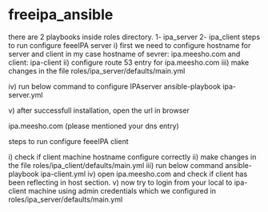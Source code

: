 # freeipa_ansible
there are 2 playbooks inside roles directory.
1- ipa_server 2- ipa_client
steps to run configure feeeIPA server
i) first we need to configure hostname for server and client
in my case hostname of sevrer: ipa.meesho.com and client: ipa-client
ii) configure route 53 entry for ipa.meesho.com
iii) make changes in the file roles/ipa_server/defaults/main.yml

iv) run below command to configure IPAserver
ansible-playbook ipa-server.yml

v) after successfull installation, open the url in browser

ipa.meesho.com (please mentioned your dns entry)

steps to run configure feeeIPA client

i) check if client machine hostname configure correctly
ii) make changes in the file roles/ipa_client/defaults/main.yml
iii) run below command
ansible-playbook ipa-client.yml
iv) open ipa.meesho.com and check if client has been reflecting in host section.
v) now try to login from your local to ipa-client machine using admin credentials which we configured in roles/ipa_server/defaults/main.yml

